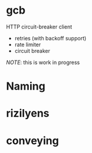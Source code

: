# gcb
HTTP circuit-breaker client

  - retries (with backoff support)
  - rate limiter
  - circuit breaker


*NOTE*: this is work in progress


# Naming

# rizilyens
# conveying
